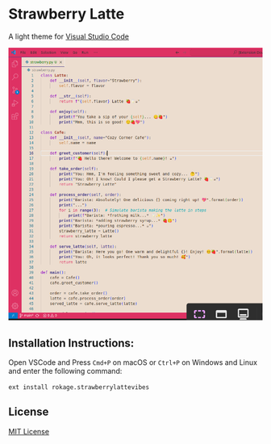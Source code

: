 # Strawberry Latte

A light theme for [Visual Studio Code](http://code.visualstudio.com/)

![Preview](https://github.com/row-huh/Strawberry-Latte-Vibes/blob/master/demo.png?raw=true)


## Installation Instructions:
Open VSCode and Press `Cmd+P` on macOS or `Ctrl+P` on Windows and Linux and enter the following command:

`ext install rokage.strawberrylattevibes`

## License

[MIT License](https://github.com/row-huh/Strawberry-Latte-Vibes/blob/master/LICENSE)

